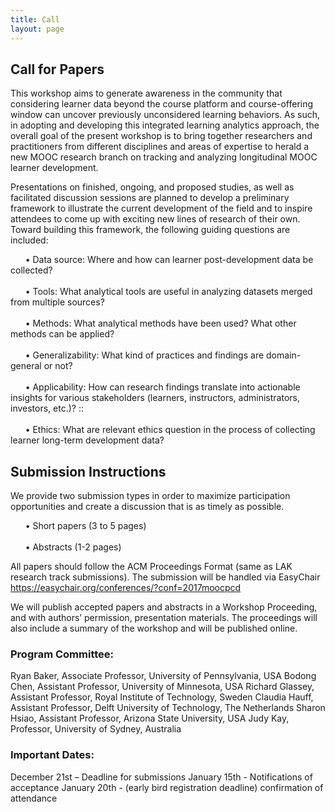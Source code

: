 ```yaml
---
title: Call
layout: page
---
```


## Call for Papers

This workshop aims to generate awareness in the community that considering learner data beyond the course platform and course-offering window can uncover previously unconsidered learning behaviors. As such, in adopting and developing this integrated learning analytics approach, the overall goal of the present workshop is to bring together researchers and practitioners from different disciplines and areas of expertise to herald a new MOOC research branch on tracking and analyzing longitudinal MOOC learner development. 
      
Presentations on finished, ongoing, and proposed studies, as well as facilitated discussion sessions are planned to develop a preliminary framework to illustrate the current development of the field and to inspire attendees to come up with exciting new lines of research of their own. Toward building this framework, the following guiding questions are included:

&nbsp;&nbsp;&nbsp;&nbsp;&nbsp;&nbsp;• Data source: Where and how can learner post-development data be collected? <br/>  
&nbsp;&nbsp;&nbsp;&nbsp;&nbsp;&nbsp;• Tools: What analytical tools are useful in analyzing datasets merged from multiple sources? <br/>  
&nbsp;&nbsp;&nbsp;&nbsp;&nbsp;&nbsp;• Methods: What analytical methods have been used? What other methods can be applied? <br/>  
&nbsp;&nbsp;&nbsp;&nbsp;&nbsp;&nbsp;• Generalizability: What kind of practices and findings are domain-general or not? <br/>  
&nbsp;&nbsp;&nbsp;&nbsp;&nbsp;&nbsp;• Applicability: How can research findings translate into actionable insights for various stakeholders (learners, instructors, administrators, investors, etc.)? :: <br/>  
&nbsp;&nbsp;&nbsp;&nbsp;&nbsp;&nbsp;• Ethics: What are relevant ethics question in the process of collecting learner long-term development data? <br/>  

## Submission Instructions

We provide two submission types in order to maximize participation opportunities and create a discussion that is as timely as possible. 

&nbsp;&nbsp;&nbsp;&nbsp;&nbsp;&nbsp;• Short papers (3 to 5 pages) <br/>  
&nbsp;&nbsp;&nbsp;&nbsp;&nbsp;&nbsp;• Abstracts (1-2 pages)<br/>  

All papers should follow the ACM Proceedings Format (same as LAK research track submissions). The submission will be handled via EasyChair https://easychair.org/conferences/?conf=2017moocpcd

We will publish accepted papers and abstracts in a Workshop Proceeding, and with authors’ permission, presentation materials. The proceedings will also include a summary of the workshop and will be published online.

### Program Committee:

Ryan Baker, Associate Professor, University of Pennsylvania, USA
Bodong Chen, Assistant Professor, University of Minnesota, USA
Richard Glassey, Assistant Professor, Royal Institute of Technology, Sweden 
Claudia Hauff, Assistant Professor, Delft University of Technology, The Netherlands
Sharon Hsiao, Assistant Professor, Arizona State University, USA
Judy Kay, Professor, University of Sydney, Australia

### Important Dates:

December 21st – Deadline for submissions
January 15th - Notifications of acceptance
January 20th - (early bird registration deadline) confirmation of attendance

